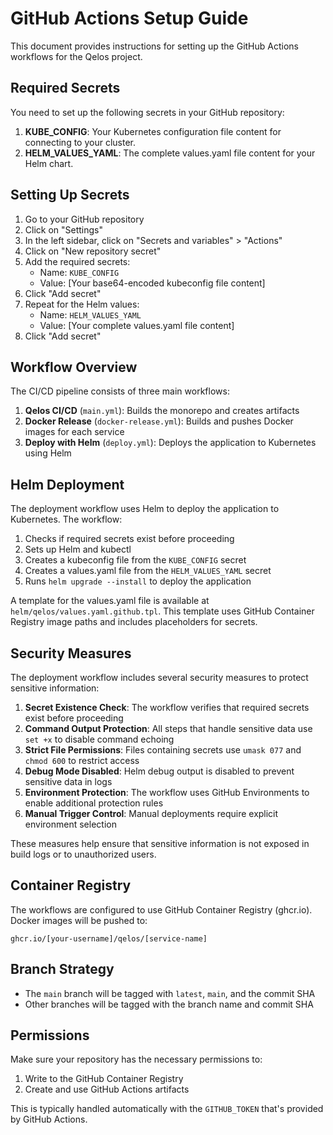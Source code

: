 # GitHub Actions Setup Guide

This document provides instructions for setting up the GitHub Actions workflows for the Qelos project.

## Required Secrets

You need to set up the following secrets in your GitHub repository:

1. **KUBE_CONFIG**: Your Kubernetes configuration file content for connecting to your cluster.
2. **HELM_VALUES_YAML**: The complete values.yaml file content for your Helm chart.

## Setting Up Secrets

1. Go to your GitHub repository
2. Click on "Settings"
3. In the left sidebar, click on "Secrets and variables" > "Actions"
4. Click on "New repository secret"
5. Add the required secrets:
   - Name: `KUBE_CONFIG`
   - Value: [Your base64-encoded kubeconfig file content]
6. Click "Add secret"
7. Repeat for the Helm values:
   - Name: `HELM_VALUES_YAML`
   - Value: [Your complete values.yaml file content]
8. Click "Add secret"

## Workflow Overview

The CI/CD pipeline consists of three main workflows:

1. **Qelos CI/CD** (`main.yml`): Builds the monorepo and creates artifacts
2. **Docker Release** (`docker-release.yml`): Builds and pushes Docker images for each service
3. **Deploy with Helm** (`deploy.yml`): Deploys the application to Kubernetes using Helm

## Helm Deployment

The deployment workflow uses Helm to deploy the application to Kubernetes. The workflow:

1. Checks if required secrets exist before proceeding
2. Sets up Helm and kubectl
3. Creates a kubeconfig file from the `KUBE_CONFIG` secret
4. Creates a values.yaml file from the `HELM_VALUES_YAML` secret
5. Runs `helm upgrade --install` to deploy the application

A template for the values.yaml file is available at `helm/qelos/values.yaml.github.tpl`. This template uses GitHub Container Registry image paths and includes placeholders for secrets.

## Security Measures

The deployment workflow includes several security measures to protect sensitive information:

1. **Secret Existence Check**: The workflow verifies that required secrets exist before proceeding
2. **Command Output Protection**: All steps that handle sensitive data use `set +x` to disable command echoing
3. **Strict File Permissions**: Files containing secrets use `umask 077` and `chmod 600` to restrict access
4. **Debug Mode Disabled**: Helm debug output is disabled to prevent sensitive data in logs
5. **Environment Protection**: The workflow uses GitHub Environments to enable additional protection rules
6. **Manual Trigger Control**: Manual deployments require explicit environment selection

These measures help ensure that sensitive information is not exposed in build logs or to unauthorized users.

## Container Registry

The workflows are configured to use GitHub Container Registry (ghcr.io). Docker images will be pushed to:

```
ghcr.io/[your-username]/qelos/[service-name]
```

## Branch Strategy

- The `main` branch will be tagged with `latest`, `main`, and the commit SHA
- Other branches will be tagged with the branch name and commit SHA

## Permissions

Make sure your repository has the necessary permissions to:
1. Write to the GitHub Container Registry
2. Create and use GitHub Actions artifacts

This is typically handled automatically with the `GITHUB_TOKEN` that's provided by GitHub Actions.
